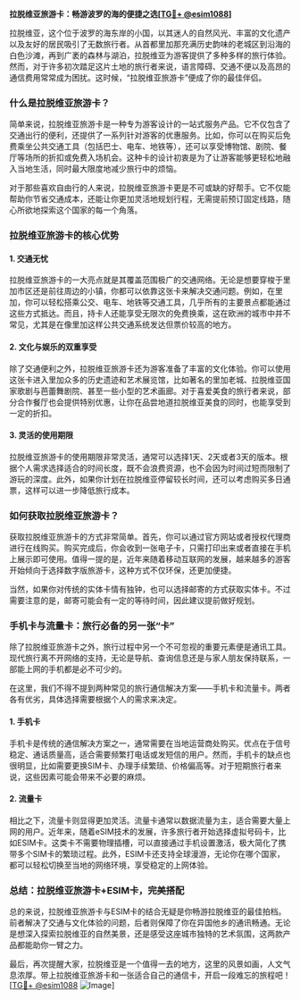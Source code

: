 **拉脱维亚旅游卡：畅游波罗的海的便捷之选[[TG💪+ @esim1088](https://t.me/s/esim1088)]**

拉脱维亚，这个位于波罗的海东岸的小国，以其迷人的自然风光、丰富的文化遗产以及友好的居民吸引了无数旅行者。从首都里加那充满历史韵味的老城区到沿海的白色沙滩，再到广袤的森林与湖泊，拉脱维亚为游客提供了多种多样的旅行体验。然而，对于许多初次踏足这片土地的旅行者来说，语言障碍、交通不便以及高昂的通信费用常常成为困扰。这时候，“拉脱维亚旅游卡”便成了你的最佳伴侣。

### **什么是拉脱维亚旅游卡？**

简单来说，拉脱维亚旅游卡是一种专为游客设计的一站式服务产品。它不仅包含了交通出行的便利，还提供了一系列针对游客的优惠服务。比如，你可以在购买后免费乘坐公共交通工具（包括巴士、电车、地铁等），还可以享受博物馆、剧院、餐厅等场所的折扣或免费入场机会。这种卡的设计初衷是为了让游客能够更轻松地融入当地生活，同时最大限度地减少旅行中的烦恼。

对于那些喜欢自由行的人来说，拉脱维亚旅游卡更是不可或缺的好帮手。它不仅能帮助你节省交通成本，还能让你更加灵活地规划行程，无需提前预订固定线路，随心所欲地探索这个国家的每一个角落。

### **拉脱维亚旅游卡的核心优势**

#### **1. 交通无忧**
拉脱维亚旅游卡的一大亮点就是其覆盖范围极广的交通网络。无论是想要穿梭于里加市区还是前往周边的小镇，你都可以依靠这张卡来解决交通问题。例如，在里加，你可以轻松搭乘公交、电车、地铁等交通工具，几乎所有的主要景点都能通过这些方式抵达。而且，持卡人还能享受无限次的免费换乘，这在欧洲的城市中并不常见，尤其是在像里加这样公共交通系统发达但票价较高的地方。

#### **2. 文化与娱乐的双重享受**
除了交通便利之外，拉脱维亚旅游卡还为游客准备了丰富的文化体验。你可以使用这张卡进入里加众多的历史遗迹和艺术展览馆，比如著名的里加老城、拉脱维亚国家歌剧与芭蕾舞剧院、甚至一些小型的艺术画廊。对于喜爱美食的旅行者来说，部分合作餐厅也会提供特别优惠，让你在品尝地道拉脱维亚美食的同时，也能享受到一定的折扣。

#### **3. 灵活的使用期限**
拉脱维亚旅游卡的使用期限非常灵活，通常可以选择1天、2天或者3天的版本。根据个人需求选择适合的时间长度，既不会浪费资源，也不会因为时间过短而限制了游玩的深度。此外，如果你计划在拉脱维亚停留较长时间，还可以考虑购买多日通票，这样可以进一步降低旅行成本。

### **如何获取拉脱维亚旅游卡？**

获取拉脱维亚旅游卡的方式非常简单。首先，你可以通过官方网站或者授权代理商进行在线购买。购买完成后，你会收到一张电子卡，只需打印出来或者直接在手机上展示即可使用。值得一提的是，近年来随着移动互联网的发展，越来越多的游客开始倾向于选择数字版旅游卡，这种方式不仅环保，还更加便捷。

当然，如果你对传统的实体卡情有独钟，也可以选择邮寄的方式获取实体卡。不过需要注意的是，邮寄可能会有一定的等待时间，因此建议提前做好规划。

### **手机卡与流量卡：旅行必备的另一张“卡”**

除了拉脱维亚旅游卡之外，旅行过程中另一个不可忽视的重要元素便是通讯工具。现代旅行离不开网络的支持，无论是导航、查询信息还是与家人朋友保持联系，一部能上网的手机都是必不可少的。

在这里，我们不得不提到两种常见的旅行通信解决方案——手机卡和流量卡。两者各有优劣，具体选择需要根据个人的需求来决定。

#### **1. 手机卡**
手机卡是传统的通信解决方案之一，通常需要在当地运营商处购买。优点在于信号稳定、通话质量高，适合需要频繁打电话或发短信的用户。然而，手机卡的缺点也很明显，比如需要更换SIM卡、办理手续繁琐、价格偏高等。对于短期旅行者来说，这些因素可能会带来不必要的麻烦。

#### **2. 流量卡**
相比之下，流量卡则显得更加灵活。流量卡通常以数据流量为主，适合需要大量上网的用户。近年来，随着eSIM技术的发展，许多旅行者开始选择虚拟号码卡，比如ESIM卡。这类卡不需要物理插槽，可以直接通过手机设置激活，极大简化了携带多个SIM卡的繁琐过程。此外，ESIM卡还支持全球漫游，无论你在哪个国家，都可以轻松切换至当地的网络环境，享受稳定的上网体验。

### **总结：拉脱维亚旅游卡+ESIM卡，完美搭配**

总的来说，拉脱维亚旅游卡与ESIM卡的结合无疑是你畅游拉脱维亚的最佳拍档。前者解决了交通与文化体验的问题，后者则保障了你在异国他乡的通讯畅通。无论是想深入探索拉脱维亚的自然美景，还是感受这座城市独特的艺术氛围，这两款产品都能助你一臂之力。

最后，再次提醒大家，拉脱维亚是一个值得一去的地方，这里的风景如画，人文气息浓厚。带上拉脱维亚旅游卡和一张适合自己的通信卡，开启一段难忘的旅程吧！[[TG💪+ @esim1088](https://t.me/s/esim1088) ![Image](https://i.postimg.cc/4NQfJmqS/Snipaste-2025-05-13-00-14-12.png)]